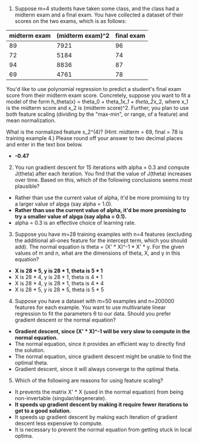 1. Suppose m=4 students have taken some class, and the class had a midterm exam and a final exam. You have collected a dataset of their scores on the two exams, which is as follows:

midterm exam | (midterm exam)^2 | final exam
---- | ----- | ------
89 | 7921 | 96
72 | 5184 | 74
94 | 8836 | 87
69 | 4761 | 78

You'd like to use polynomial regression to predict a student's final exam score from their midterm exam score. Concretely, suppose you want to fit a model of the form h_theta(x) = theta_0 + theta_1*x_1 + theta_2*x_2, where x_1 is 
the midterm score and x_2 is (midterm score)^2. Further, you plan to use both feature scaling (dividing by the "max-min", or range, of a feature) and mean normalization.

What is the normalized feature x_2^(4)? (Hint: midterm = 69, final = 78 is training example 4.) Please round off your answer to two decimal places and enter in the text box below.

* **-0.47**

2. You run gradient descent for 15 iterations with alpha = 0.3 and compute J(theta) after each 
iteration. You find that the value of J(theta) increases over
time. Based on this, which of the following conclusions seems
most plausible?

* Rather than use the current value of alpha, it'd be more promising to try a larger value of alpga (say alpha = 1.0).
* **Rather than use the current value of alpha, it'd be more promising to try a smaller value of alpga (say alpha = 0.1).**
* alpha = 0.3 is an effective choice of learning rate. 

3. Suppose you have m=28 training examples with n=4 features (excluding the additional all-ones feature for the intercept term, which you should add). 
The normal equation is theta = (X' * X)^-1 * X' * y. For the given values of m and n, what are the dimensions of theta, X, and y in this equation?

* **X is 28 * 5, y is 28 * 1, theta is 5 * 1**
* X is 28 * 4, y is 28 * 1, theta is 4 * 1
* X is 28 * 4, y is 28 * 1, theta is 4 * 4
* X is 28 * 5, y is 28 * 5, theta is 5 * 5

4. Suppose you have a dataset with m=50 examples and n=200000 features for each example. You want to use multivariate linear regression to fit the parameters θ to our data. Should you prefer gradient descent or the normal equation?

* **Gradient descent, since (X' * X)^-1 will be very slow to compute in the normal equation.**
* The normal equation, since it provides an efficient way to directly find the solution.
* The normal equation, since gradient descent might be unable to find the optimal theta. 
* Gradient descent, since it will always converge to the optimal theta.

5. Which of the following are reasons for using feature scaling?

* It prevents the matrix X' * X (used in the normal equation) from being non-invertable (singular/degenerate).
* **It speeds up gradient descent by making it require fewer iterations to get to a good solution.**
* It speeds up gradient descent by making each iteration of gradient descent less expensive to compute.
* It is necessary to prevent the normal equation from getting stuck in local optima.
